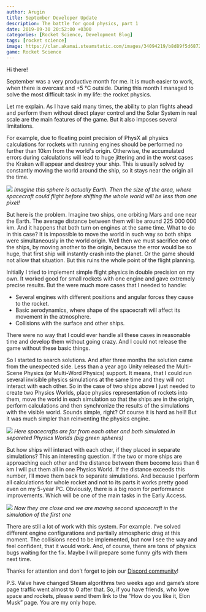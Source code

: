 ```yaml
---
author: Arugin
title: September Developer Update
description: The battle for good physics, part 1
date: 2019-09-30 20:52:00 +0300
categories: [Rocket Science, Development Blog]
tags: [rocket science]
image: https://clan.akamai.steamstatic.com/images/34094219/b8d89f5d68728a2b1cec73f6bb55970d38864bfc_400x225.png
game: Rocket Science
---
```

Hi there!

September was a very productive month for me. It is much easier to work, when there is overcast and +5 °C outside. During this month I managed to solve the most difficult task in my life: the rocket physics.

Let me explain. As I have said many times, the ability to plan flights ahead and perform them without direct player control and the Solar System in real scale are the main features of the game. But it also imposes several limitations.

For example, due to floating point precision of PhysX all physics calculations for rockets with running engines should be performed no further than 10km from the world's origin. Otherwise, the accumulated errors during calculations will lead to huge jittering and in the worst cases the Kraken will appear and destroy your ship. This is usually solved by constantly moving the world around the ship, so it stays near the origin all the time.

![](https://clan.akamai.steamstatic.com/images//34094219/ba1d4cb4d0019be5a9af1cb44fea2872240fb679.png)
_Imagine this sphere is actually Earth. Then the size of the area, where spacecraft could flight before shifting the whole world will be less than one pixel!_

But here is the problem. Imagine two ships, one orbiting Mars and one near the Earth. The average distance between them will be around 225 000 000 km. And it happens that both turn on engines at the same time. What to do in this case? It is impossible to move the world in such way so both ships were simultaneously in the world origin. Well then we must sacrifice one of the ships, by moving another to the origin, because the error would be so huge, that first ship will instantly crash into the planet. Or the game should not allow that situation. But this ruins the whole point of the flight planning.

Initially I tried to implement simple flight physics in double precision on my own. It worked good for small rockets with one engine and gave extremely precise results. But the were much more cases that I needed to handle:

- Several engines with different positions and angular forces they cause to the rocket.  
- Basic aerodynamics, where shape of the spacecraft will affect its movement in the atmosphere.  
- Collisions with the surface and other ships.  

There were no way that I could ever handle all these cases in reasonable time and develop them without going crazy. And I could not release the game without these basic things.

So I started to search solutions. And after three months the solution came from the unexpected side. Less than a year ago Unity released the Multi-Scene Physics (or Multi-Word Physics) support. It means, that I could run several invisible physics simulations at the same time and they will not interact with each other. So in the case of two ships above I just needed to create two Physics Worlds, place physics representation of rockets into them, move the world in each simulation so that the ships are in the origin, perform calculations and then synchronize the results of the simulations with the visible world. Sounds simple, right? Of course it is hard as hell! But it was much simpler than reinventing the physics engine.

![](https://clan.akamai.steamstatic.com/images//34094219/24bc19fe1690be2e8c46eda2909a86490394ba75.png)
_Here spacecrafts are far from each other and both simulated in separeted Physics Worlds (big green spheres)_

But how ships will interact with each other, if they placed in separate simulations? This an interesting question. If the two or more ships are approaching each other and the distance between them become less than 6 km I will put them all in one Physics World. If the distance exceeds this number, I’ll move them back to separate simulations. And because I perform all calculations for whole rocket and not to its parts it works pretty good even on my 5-year PC. Obviously, there is a big room for performance improvements. Which will be one of the main tasks in the Early Access.

![](https://clan.akamai.steamstatic.com/images//34094219/126cf9312f5a47f872b6d81baafc69758ede485d.png)
_Now they are close and we are moving second spacecraft in the simulation of the first one_

There are still a lot of work with this system. For example. I’ve solved different engine configurations and partially atmospheric drag at this moment. The collisions need to be implemented, but now I see the way and feel confident, that it would work. And, of course, there are tons of physics bugs waiting for the fix. Maybe I will prepare some funny gifs with them next time.

Thanks for attention and don’t forget to join our [Discord community](https://discord.gg/unbegames)!

P.S. Valve have changed Steam algorithms two weeks ago and game’s store page traffic went almost to 0 after that. So, if you have friends, who love space and rockets, please send them link to the “How do you like it, Elon Musk” page. You are my only hope.
